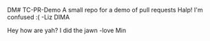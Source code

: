 DM# TC-PR-Demo
A small repo for a demo of pull requests
Halp! I'm confused :( -Liz
DIMA 

Hey how are yah?
I did the jawn
-love Min

